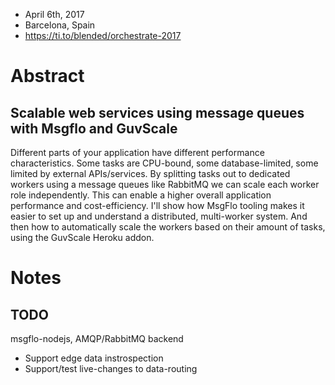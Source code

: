 
* April 6th, 2017
* Barcelona, Spain
* https://ti.to/blended/orchestrate-2017

# Abstract

## Scalable web services using message queues with Msgflo and GuvScale 

Different parts of your application have different performance characteristics.
Some tasks are CPU-bound, some database-limited, some limited by external APIs/services.
By splitting tasks out to dedicated workers using a message queues like RabbitMQ
we can scale each worker role independently. This can enable a higher overall application performance and cost-efficiency.
I'll show how MsgFlo tooling makes it easier to set up and understand a distributed, multi-worker system.
And then how to automatically scale the workers based on their amount of tasks, using the GuvScale Heroku addon.


# Notes

## TODO

msgflo-nodejs, AMQP/RabbitMQ backend

* Support edge data instrospection
* Support/test live-changes to data-routing
